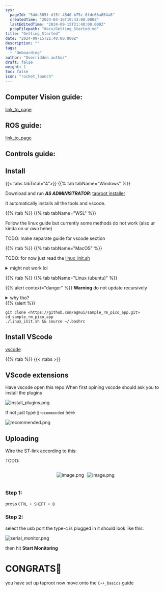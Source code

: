 ```yaml
---
sys:
  pageId: "54dc585f-d15f-45d0-b75c-8fdc66a854a8"
  createdTime: "2024-04-16T19:43:00.000Z"
  lastEditedTime: "2024-09-15T21:40:00.000Z"
  propFilepath: "docs/Getting_Started.md"
title: "Getting_Started"
date: "2024-09-15T21:40:00.000Z"
description: ""
tags:
  - "Onboarding"
author: "Overridden author"
draft: false
weight: 1
toc: false
icon: "rocket_launch"
---
```


## Computer Vision guide:

[link_to_page](86d45bc0-388b-4d26-8848-44f255f73d0e)

## ROS guide:

[link_to_page](3c76c1de-ec8f-46d6-8b0a-294005edc2d5)

## Controls guide:

## Install

{{< tabs tabTotal="4">}}
{{% tab tabName="Windows" %}}

Download and run _**AS ADMINISTRATOR**_: [taproot installer](https://github.com/Thornbots/TeachingFreshies/releases/tag/1.0)

It automatically installs all the tools and vscode.

{{% /tab %}}
{{% tab tabName="WSL" %}}

Follow the linux guide but currently some methods do not work (also ur kinda on ur own hehe)

TODO: make separate guide for vscode section

{{% /tab %}}
{{% tab tabName="MacOS" %}}

TODO: for now just read the [linux_init.sh](https://github.com/agmui/sample_rm_pico_app/blob/main/linux_init.sh)

<details>
<summary>might not work lol</summary>

`brew install libusb pkg-config`

Next install: [vscode](https://code.visualstudio.com/Download)

</details>

{{% /tab %}}
{{% tab tabName="Linux (ubuntu)" %}}

{{% alert context="danger" %}}
**Warning** do not update recursively
<details>
<summary>why tho?</summary>
There are some submodules that may go on for a while (like tinyusb) and I highly
recommend you don't need to get them.
If you want to see what submodules I update just look in `linux_init.sh`
</details>
{{% /alert %}}

```shell
git clone <https://github.com/agmui/sample_rm_pico_app.git>
cd sample_rm_pico_app
./linux_init.sh && source ~/.bashrc
```

## Install VScode

[vscode](https://code.visualstudio.com/Download)

{{% /tab %}}
{{< /tabs >}}

## VScode extensions

Have vscode open this repo
When first opining vscode should ask you to install the plugins

![install_plugins.png](https://prod-files-secure.s3.us-west-2.amazonaws.com/d518164a-d88e-44d1-a4ee-3adb3bd8bce0/89bd30f0-1825-4e77-867b-0a41ce370880/install_plugins.png?X-Amz-Algorithm=AWS4-HMAC-SHA256&X-Amz-Content-Sha256=UNSIGNED-PAYLOAD&X-Amz-Credential=ASIAZI2LB466TWPCEL6T%2F20250318%2Fus-west-2%2Fs3%2Faws4_request&X-Amz-Date=20250318T140800Z&X-Amz-Expires=3600&X-Amz-Security-Token=IQoJb3JpZ2luX2VjEAYaCXVzLXdlc3QtMiJHMEUCIHwBH4tsXH35LgjzWneZvw8uvaRRrrpcyMcY9CKJVFaPAiEAvvjW1u%2F3BqayUtikB24UiPr3fo7%2Bh2%2B8k8EcNl0q0m4q%2FwMIXxAAGgw2Mzc0MjMxODM4MDUiDKBLXpWHjG0k4sDcsCrcA2fMEd9CufuVeAamrMWw3Qb%2FW%2FmI2%2FlTkuPZtNHkLNOrX2Li0R6Nk%2FZ8%2FhQZd4aJfTPdflgKmAF1bTHa5gs9POXwufak2TQW3ntHBYDD0QhUEA3Mvo3Rge6dp0FPe533oJ%2BOa7cgPU%2B58IMXDOR%2FcmYnR5xS0Z9PvKK5bYI6LWu2HyRrdzLX1905Bh3ZDgeEqcR7Y2G0NHxWUVsh3erePDctux5bk4f7s0Df4RuKV5oZl%2FpMrDlMXuw1B4qRgfw2fGOfgulgN%2FQnm9zJgfL9%2B3q6Akieq3PI3g2ThBfByz%2FXUPpuVXVd2TeLjICzL6cD4mM0LdiCARhlNbir911yxpdJ%2BV6Fm8rKe4GmLDpIQt6HBudhCdmiWMS%2B9kTTaYIwkoFnmSx7cntgGW3T9oWS5zut9K72fE41Yb3u03Bu8o8q4TYasTj7mwgR8tyI%2FaRWD5PYcjYA1hwE9Nss%2B8OZpNA781LSqt29V%2BcfOQAfdd95ougaiXTqdh5vG%2BGMNKHUhtpNe%2Fwti6uFTdXw9HtimyTrV0m6tLFO3KTwV6Y2I56RpobOB0BljfkFzzUSWlLxdZulw%2Bkqt%2BaZ9h%2B4%2B0d0QT3wZhHa0b7XKs2SqjAJRyUb96949B%2Fz8Ljln%2F35MMj05b4GOqUBjzhxEO06IUZbJqGyAcv6UZ4%2B3vwd7v8QUdYSWTn3VUXxN7WivkfgHVkIystheTkyB6EFkUzKiuPb6VgA0ux5YxPcf4QtfibUheK63u3EKMjTHY8rjj8IVzAM5YvCODLtVmH1roygQh6T1%2BzjB%2FI3eeLOUDp1nwZBIy6tPsX3ssVd6hBdcjbHhc65jMH9dNvXk1bOGu0SyN0T1WnxZtj%2Fk6vrvanc&X-Amz-Signature=03bf438a7842695b1641db6c28eeb40e80a407f0cd2eccbbae7ad98fd2d662d3&X-Amz-SignedHeaders=host&x-id=GetObject)

If not just type `@recommended` here  

![recommended.png](https://prod-files-secure.s3.us-west-2.amazonaws.com/d518164a-d88e-44d1-a4ee-3adb3bd8bce0/61e661e9-5d85-4dfc-be0d-8d2097a5e793/recommended.png?X-Amz-Algorithm=AWS4-HMAC-SHA256&X-Amz-Content-Sha256=UNSIGNED-PAYLOAD&X-Amz-Credential=ASIAZI2LB466TWPCEL6T%2F20250318%2Fus-west-2%2Fs3%2Faws4_request&X-Amz-Date=20250318T140800Z&X-Amz-Expires=3600&X-Amz-Security-Token=IQoJb3JpZ2luX2VjEAYaCXVzLXdlc3QtMiJHMEUCIHwBH4tsXH35LgjzWneZvw8uvaRRrrpcyMcY9CKJVFaPAiEAvvjW1u%2F3BqayUtikB24UiPr3fo7%2Bh2%2B8k8EcNl0q0m4q%2FwMIXxAAGgw2Mzc0MjMxODM4MDUiDKBLXpWHjG0k4sDcsCrcA2fMEd9CufuVeAamrMWw3Qb%2FW%2FmI2%2FlTkuPZtNHkLNOrX2Li0R6Nk%2FZ8%2FhQZd4aJfTPdflgKmAF1bTHa5gs9POXwufak2TQW3ntHBYDD0QhUEA3Mvo3Rge6dp0FPe533oJ%2BOa7cgPU%2B58IMXDOR%2FcmYnR5xS0Z9PvKK5bYI6LWu2HyRrdzLX1905Bh3ZDgeEqcR7Y2G0NHxWUVsh3erePDctux5bk4f7s0Df4RuKV5oZl%2FpMrDlMXuw1B4qRgfw2fGOfgulgN%2FQnm9zJgfL9%2B3q6Akieq3PI3g2ThBfByz%2FXUPpuVXVd2TeLjICzL6cD4mM0LdiCARhlNbir911yxpdJ%2BV6Fm8rKe4GmLDpIQt6HBudhCdmiWMS%2B9kTTaYIwkoFnmSx7cntgGW3T9oWS5zut9K72fE41Yb3u03Bu8o8q4TYasTj7mwgR8tyI%2FaRWD5PYcjYA1hwE9Nss%2B8OZpNA781LSqt29V%2BcfOQAfdd95ougaiXTqdh5vG%2BGMNKHUhtpNe%2Fwti6uFTdXw9HtimyTrV0m6tLFO3KTwV6Y2I56RpobOB0BljfkFzzUSWlLxdZulw%2Bkqt%2BaZ9h%2B4%2B0d0QT3wZhHa0b7XKs2SqjAJRyUb96949B%2Fz8Ljln%2F35MMj05b4GOqUBjzhxEO06IUZbJqGyAcv6UZ4%2B3vwd7v8QUdYSWTn3VUXxN7WivkfgHVkIystheTkyB6EFkUzKiuPb6VgA0ux5YxPcf4QtfibUheK63u3EKMjTHY8rjj8IVzAM5YvCODLtVmH1roygQh6T1%2BzjB%2FI3eeLOUDp1nwZBIy6tPsX3ssVd6hBdcjbHhc65jMH9dNvXk1bOGu0SyN0T1WnxZtj%2Fk6vrvanc&X-Amz-Signature=10eeefca5f8000abea858df323a8064bcaca0b058e884c89c0c841cd6d24ad98&X-Amz-SignedHeaders=host&x-id=GetObject)

## Uploading

Wire the ST-link according to this:

TODO:

<div style="display: flex;flex-direction: row; column-gap:10px; max-width: 630px;justify-content: center;">
<div>

![image.png](https://prod-files-secure.s3.us-west-2.amazonaws.com/d518164a-d88e-44d1-a4ee-3adb3bd8bce0/210ecb78-1116-4d7b-b9b7-2292f66fa2c2/image.png?X-Amz-Algorithm=AWS4-HMAC-SHA256&X-Amz-Content-Sha256=UNSIGNED-PAYLOAD&X-Amz-Credential=ASIAZI2LB46626VB4N66%2F20250318%2Fus-west-2%2Fs3%2Faws4_request&X-Amz-Date=20250318T140805Z&X-Amz-Expires=3600&X-Amz-Security-Token=IQoJb3JpZ2luX2VjEAYaCXVzLXdlc3QtMiJGMEQCIAMx9MlqONQOrjjJmkPYeabIO6KPRrVUzy7GEzC4TE74AiAyREgPZFNizfVLvkqj1l9zY58gtQmDYAAzf5%2FeB4lMsCr%2FAwhfEAAaDDYzNzQyMzE4MzgwNSIM5PQddL4%2Bhi3eyonRKtwDfAbMqlT2IC9Z%2F9bbqHDfbazLlys2g6r%2F3DqXAy1TkYMOKk2iIjTTi6EXr%2FqB0ZXZqisR0qA3vOAiW9Oi4p6UWUT2TyXV7UrHbCu28uW6pL0U1Fa%2BnE1QMaL0KYgjNl9TCfmPbUAZb%2BAkr5rpVmTxYGBQIRSXZtTeXhHgFKP7BZiDdp7%2Bm2g4Ngoj4IaXRmB2Bte3STj%2FW670V5nHbdmO5tjsIIHpvRxq%2FWD2GRn4GEMoGCmKl7hf3%2FTrYZPDI4tKChUpqtwNrb0RE2pM%2Fu0UIShUZXOwIdo6dY97Pm6mvMnuBEOBH9Jqsz46iEMOP8QGBjz1WPAbWBfu1F9Zf9%2Fkwurm742wKr2hWtu6dD5Ka3I0a8oxVtGuyPfejnMqbvh6e44ikRbguouHr%2F4M8mnsjvok48zxgthTGcrjGH5IGmnmkGZkMcfbU%2B2wd74%2FyUvdqM3dV%2F7ZP7YXCwbvMqVjKPQQ2mXxL2ah9Ole7iu0KcFx0HLoitZGxwXTr55IUNpT97Oj3OGF5Jxy1bnzhJ2rwGbZDdA2hghaxRBGj399vBOvw%2B1TBhtLgIG2%2FiZDCI4VeXI7gDyInaDBKqv%2FgGk%2FvdkEe5Z2X%2FrwpAnfQQdg1siEEAqYSjF1WK4ybHwwv%2FXlvgY6pgGW9e1iTLT%2FLy54szyl712Z3ditW61ItNXp98oTtwXuG%2FPM%2BG1kjUA%2Fv0tJft3YR555KMsfjh7t0xkWxmm9MF%2FFM6BQPyT7yvO5Ztm9%2FhzOE%2FMXKTnluSIK0pOwGqU52Xt1yBRJUvTboB0PjyIGgK0cz4oa%2FdHbSzA%2FVu12A1RV%2BLp%2FRjT8Itg%2Ff358zL%2FxFNO8lmWijST93lOd%2B6X1Z2hF9tFeUrhZ&X-Amz-Signature=ce01b74291ca5f35d5a4308cc1e4abdfc8656be4171f93aaf3760633d24ae8fa&X-Amz-SignedHeaders=host&x-id=GetObject)

</div>
<div>

![image.png](https://prod-files-secure.s3.us-west-2.amazonaws.com/d518164a-d88e-44d1-a4ee-3adb3bd8bce0/33a0fd0f-8ca6-4a86-8e09-26e95ded1fff/image.png?X-Amz-Algorithm=AWS4-HMAC-SHA256&X-Amz-Content-Sha256=UNSIGNED-PAYLOAD&X-Amz-Credential=ASIAZI2LB466SOIAWPBV%2F20250318%2Fus-west-2%2Fs3%2Faws4_request&X-Amz-Date=20250318T140806Z&X-Amz-Expires=3600&X-Amz-Security-Token=IQoJb3JpZ2luX2VjEAYaCXVzLXdlc3QtMiJGMEQCIDtEwMIkN7tlD8uEfd7WjXVO%2FftyPm0tas2J%2FHTO%2BcikAiBPXdw3Qpd5XwDl4bJaRSO6RZUtIOrJ%2FKbYjyJhtI0vsir%2FAwhfEAAaDDYzNzQyMzE4MzgwNSIMpNw4hZ5TsyoU8rkrKtwDU%2Fd14iWJQCfdRJbNMGX1b4Zvc%2F9gpuX8Y9ao2TJVTbm2tpZyfiK%2BdZGT0dIVbLFMUIeQsV37IIlLIu9NunhzCMtSh9LQhqtbMrn89KfI2uxqj4OtcwHZwIibpveNaGYG3cWLg9Bv5CGRVRzUnb5vDlkgdusPCIZcsADs9NPASojW6V83AfD1BDjRnezj5bLWQrSP4EPZwrb29jV52Vqr92BR9197fBE3yOvCDvVwm%2FbmD0Qk6MocqToNvV%2FKr0JnMxOqy82mO4NL4Own2OAtQnYNTQrpwhUiY%2BK6liqRbp%2BqJo503ClWoj2wimbYAqbIFP%2F%2BY3aBZ8lFzPdXI%2BTgptHyYopd3k74E3YEv1zyMzWVNR08LuT4%2FQNFHNfWoxPXL8uEhPDzaTm39fOxMkb%2B%2BnXNXNuZ6X3ZzBcqpgSmX5env%2F7LHvijGXAn2dO98%2B0AQB0LTsxB7T0GLv5qjJslxaHT62mXHT9cqlFaUotNp%2BaTESvNEj6dmwvXRv0BnTelghcFFRNn%2BR852diGYJ%2BlT4fEqXyIpMz7uoI%2FzQpVQtiioAWidqxXd8lTFzubmKkJe4%2BNLoN4AO8M9AMbRS9L%2FWLsJUMooyvYyPi8w%2B0IW1f8ftVlytJfWTVllUww0%2FTlvgY6pgEKTPams%2Fim37sjpMl0jDRs%2BoFdMJNfITnmvCfKAnTG63gCoWB0zkEjJ7lxBSIyEydCKf7JELrvjRY7ixKJQG6hUKzOjfN7%2F1sqYFeYWBHGHcX5hrjAWcDzn8wIyJ9t38uPeZJ8gR6LwnKmM3QgREJgdU3G0HVQlT%2BrK2YEzHS79KsrJ%2F0w7%2B%2FVIDGDGQxst18NU9OAWTZAbFq8M%2BC3EZhmw%2F8Dwfu6&X-Amz-Signature=a709a1e623d1c609ec553328725d52e74abcfb907ce05498b31d0195e7b82381&X-Amz-SignedHeaders=host&x-id=GetObject)

</div>
</div>

### Step 1:

press `CTRL + SHIFT + B`

### Step 2:

select the usb port the type-c is plugged in it should look like this:

![serial_monitor.png](https://prod-files-secure.s3.us-west-2.amazonaws.com/d518164a-d88e-44d1-a4ee-3adb3bd8bce0/f03f4774-05d4-4393-b6a0-d5efb6d315ab/serial_monitor.png?X-Amz-Algorithm=AWS4-HMAC-SHA256&X-Amz-Content-Sha256=UNSIGNED-PAYLOAD&X-Amz-Credential=ASIAZI2LB466TWPCEL6T%2F20250318%2Fus-west-2%2Fs3%2Faws4_request&X-Amz-Date=20250318T140800Z&X-Amz-Expires=3600&X-Amz-Security-Token=IQoJb3JpZ2luX2VjEAYaCXVzLXdlc3QtMiJHMEUCIHwBH4tsXH35LgjzWneZvw8uvaRRrrpcyMcY9CKJVFaPAiEAvvjW1u%2F3BqayUtikB24UiPr3fo7%2Bh2%2B8k8EcNl0q0m4q%2FwMIXxAAGgw2Mzc0MjMxODM4MDUiDKBLXpWHjG0k4sDcsCrcA2fMEd9CufuVeAamrMWw3Qb%2FW%2FmI2%2FlTkuPZtNHkLNOrX2Li0R6Nk%2FZ8%2FhQZd4aJfTPdflgKmAF1bTHa5gs9POXwufak2TQW3ntHBYDD0QhUEA3Mvo3Rge6dp0FPe533oJ%2BOa7cgPU%2B58IMXDOR%2FcmYnR5xS0Z9PvKK5bYI6LWu2HyRrdzLX1905Bh3ZDgeEqcR7Y2G0NHxWUVsh3erePDctux5bk4f7s0Df4RuKV5oZl%2FpMrDlMXuw1B4qRgfw2fGOfgulgN%2FQnm9zJgfL9%2B3q6Akieq3PI3g2ThBfByz%2FXUPpuVXVd2TeLjICzL6cD4mM0LdiCARhlNbir911yxpdJ%2BV6Fm8rKe4GmLDpIQt6HBudhCdmiWMS%2B9kTTaYIwkoFnmSx7cntgGW3T9oWS5zut9K72fE41Yb3u03Bu8o8q4TYasTj7mwgR8tyI%2FaRWD5PYcjYA1hwE9Nss%2B8OZpNA781LSqt29V%2BcfOQAfdd95ougaiXTqdh5vG%2BGMNKHUhtpNe%2Fwti6uFTdXw9HtimyTrV0m6tLFO3KTwV6Y2I56RpobOB0BljfkFzzUSWlLxdZulw%2Bkqt%2BaZ9h%2B4%2B0d0QT3wZhHa0b7XKs2SqjAJRyUb96949B%2Fz8Ljln%2F35MMj05b4GOqUBjzhxEO06IUZbJqGyAcv6UZ4%2B3vwd7v8QUdYSWTn3VUXxN7WivkfgHVkIystheTkyB6EFkUzKiuPb6VgA0ux5YxPcf4QtfibUheK63u3EKMjTHY8rjj8IVzAM5YvCODLtVmH1roygQh6T1%2BzjB%2FI3eeLOUDp1nwZBIy6tPsX3ssVd6hBdcjbHhc65jMH9dNvXk1bOGu0SyN0T1WnxZtj%2Fk6vrvanc&X-Amz-Signature=783662dcf8109b66db087f912b13a0706506a3209c5c8b7ac1f0be0cf39ec976&X-Amz-SignedHeaders=host&x-id=GetObject)

then hit **Start Monitoring**

# CONGRATS🎉

you have set up taproot now move onto the `C++_basics` guide
